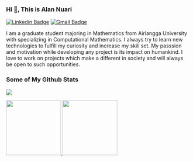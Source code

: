 ### Hi 👋, This is Alan Nuari
[![Linkedin Badge](https://img.shields.io/badge/-alan--nuari-0072b1?style=flat&logo=Linkedin&logoColor=white&link=https://www.linkedin.com/in/alan-nuari/)](https://www.linkedin.com/in/rajk3770/)
[![Gmail Badge](https://img.shields.io/badge/-alannuari372@gmail.com-c14438?style=flat&logo=Gmail&logoColor=white&link=mailto:alannuari372@gmail.com)](mailto:rajk3770@gmail.com) 

I am a graduate student majoring in Mathematics from Airlangga University with specializing in Computational Mathematics. I always try to learn new technologies to fulfill my curiosity and increase my skill set. My passsion and motivation while developing any project is its impact on humankind. I love to work on projects which make a different in society and will always be open to such opportunities.

### Some of My Github Stats
![](https://komarev.com/ghpvc/?username=alannuari&color=green&style=plastic)
<p align="left">
  <a href="https://github.com/alannuari">
    <img height="150em" src="https://github-readme-stats-eight-theta.vercel.app/api?username=alannuari&show_icons=true&theme=react&include_all_commits=true&count_private=true"/>
    <img height="150em" src="https://github-readme-stats-eight-theta.vercel.app/api/top-langs/?username=alannuari&layout=compact&langs_count=8&theme=react"/>
  </a>
</p>
